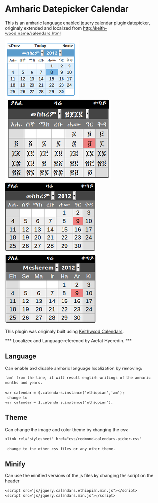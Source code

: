 # Amharic Datepicker Calendar
This is an amharic language enabled jquery calendar plugin datepicker, originaly extended and localized from http://keith-wood.name/calendars.html

![Semi Amharic Calendar](/img/view.png)![Full Amharic Calendar](/img/view2.png)![English Amharic Calendar](/img/view3.png)![English with Amharic Calendar](/img/view4.png)

This plugin was originaly built using [Keithwood Calendars](http://keith-wood.name/calendars.html).

*** Localized and Language referencd by Arefat Hyeredin. ***

## Language
Can enable and disable amharic language localization by removing:
```
'am' from the line, it will result english writings of the amharic months and years.

var calendar = $.calendars.instance('ethiopian','am');
 change to 
var calendar = $.calendars.instance('ethiopian');
```
## Theme
Can change the image and color theme by changing the css:
```
<link rel="stylesheet" href="css/redmond.calendars.picker.css"
 
 change to the other css files or any other theme.
```
## Minify
 Can use the minified versions of the js files by changing the script on the header
```
<script src="js/jquery.calendars.ethiopian.min.js"></script>
<script src="js/jquery.calendars.min.js"></script>
```
